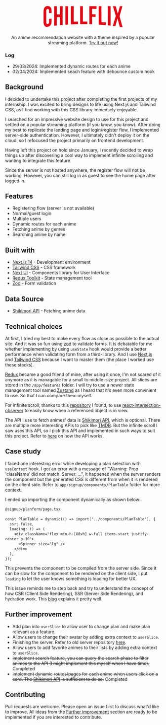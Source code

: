 <p align="center">
  <a href="https://chillflix-phot.vercel.app/">
    <img width="270" src="./public/images/logo.png">
  </a>
</p>
<p align="center">An anime recommendation website with a theme inspired by a popular streaming platform. <a href="https://chillflix-phot.vercel.app/">Try it out now!</a></p>

### Log

- 29/03/2024: Implemented dynamic routes for each anime
- 02/04/2024: Implemented seach feature with debounce custom hook

## Background

I decided to undertake this project after completing the first projects of my internship. I was excited to bring designs to life using Next.js and Tailwind CSS, as I find working with this CSS library immensely enjoyable.

I searched for an impressive website design to use for this project and settled on a popular streaming platform (if you know, you know). After doing my best to replicate the landing page and login/register flow, I implemented server-side authentication. However, I ultimately didn't deploy it on the cloud, so I refocused the project primarily on frontend development.

Having left this project on hold since January, I recently decided to wrap things up after discovering a cool way to implement infinite scrolling and wanting to integrate this feature.

Since the server is not hosted anywhere, the register flow will not be working. However, you can still log in as guest to see the home page after logged in.

## Features

- Registering flow (server is not available)
- Normal/guest login
- Multiple users
- Dynamic routes for each anime
- Fetching anime by genres
- Searching anime by name

## Built with

- [Next.js 14](https://nextjs.org/) - Development environment
- [Tailwind CSS](https://tailwindcss.com/) - CSS framework
- [Next UI](https://nextui.org/) - Components library for User Interface
- [Redux Toolkit](https://redux-toolkit.js.org/) - State management tool
- [Zod](https://zod.dev/) - Form validation

## Data Source

- [Shikimori API](https://shikimori.one/api/doc/1.0/animes) - Fetching anime data

## Technical choices

At first, I tried my best to make every flow as close as possible to the actual site. And it was so fun using [zod](https://zod.dev/) to validate forms. It is debatable for me whether implementing by using `useState` hook would provide a better performance when validating form from a third-library. And I use [Next.js](https://nextjs.org/) and [Tailwind CSS](https://tailwindcss.com/) because I want to master them (the place I worked use these stacks).

[Redux](https://redux-toolkit.js.org/) became a good friend of mine, after using it once, I'm not scared of it anymore as it is managable for a small to middle-size project. All slices are stored in the `/app/features` folder. I will try to use a newer state management tool named [Zustand](https://zustand-demo.pmnd.rs/) as I heard that it's even more convinient to use. So that I can compare them myself.

For infinite scroll; thanks to this [repository](https://github.com/adrianhajdin/anime_vault) I found, to use [react-intersection-observer](https://www.npmjs.com/package/react-intersection-observer) to easily know when a referenced object is in view.

The API I use to fetch animes' data is [Shikimori API](https://shikimori.one/api/doc/1.0/animes), which is optional. There are multiple more interesting APIs to pick like [TMDB](https://www.themoviedb.org/). But the infinite scroll I saw uses this API, so I pick this API and implemented in such ways to suit this project. Refer to [here](https://shikimori.one/api/doc/1.0/animes/index) on how the API works.

## Case study

I faced one interesting error while developing a plan selection with `useContext` hook. I got an error with a message of "Warning: Prop 'className' did not match. Server: ...", it happened when the server renders the component but the generated CSS is different from when it is rendered on the client side. Refer to `app/signup/components/PlanTable` folder for more context.

I ended up importing the component dynamically as shown below:

```
@signup/planform/page.tsx

const PlanTable = dynamic(() => import("../components/PlanTable"), {
  ssr: false,
  loading: () => (
    <div className="flex min-h-[80vh] w-full items-start justify-center p-10">
      <Spinner size="lg" />
    </div>
  ),
});
```

This prevents the component to be compiled from the server side. Since it can be slow for the component to be rendered on the client side, I put `loading` to let the user knows something is loading for better UX.

This issue reminds me to step back and try to understand the concept of how CSR (Client Side Rendering), SSR (Server Side Rendering), and hydration work. This [blog](https://javascript.plainenglish.io/what-are-hydration-csr-and-ssr-in-react-and-next-js-6520f438bd69) explains it pretty well.

## Further improvement

- Add plan into `userSlice` to allow user to change plan and make plan relevant as a feature.
- Allow users to change their avatar by adding extra context to `userSlice`.
- Finishing the server. Refer to old server repository [here](https://github.com/photkosee/chillflix-server).
- Allow users to add favorite animes to their lists by adding extra context to `userSlice`.
- <s>Implement search feature, you can query the search phase to filter animes to the API (I might implement this myself when I have time).</s> Completed
- <s>Implement dynamic routes/pages for each anime when users click on a card. The [Shikimori API](https://shikimori.one/api/doc/1.0/animes/show) is sufficient to do so.</s> Completed

## Contributing

Pull requests are welcome. Please open an issue first to discuss what'd like to improve. All ideas from the [Further improvement](#futher-improvement) section are ready to be implemented if you are interested to contribute.
